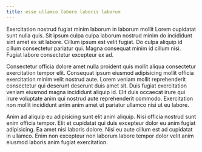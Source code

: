 ```yaml
---
title: esse ullamco labore laboris laborum
---
```


Exercitation nostrud fugiat minim laborum in laborum mollit Lorem cupidatat sunt nulla quis. Sit ipsum culpa culpa laborum nostrud minim do incididunt sint amet ex sit labore. Cillum ipsum est velit fugiat. Do culpa aliquip id cillum consectetur pariatur qui. Magna consequat minim id cillum nisi. Fugiat labore consectetur excepteur ex ad.

Consectetur officia dolore amet nulla proident quis mollit aliqua consectetur exercitation tempor elit. Consequat ipsum eiusmod adipisicing mollit officia exercitation minim velit nostrud aute. Lorem veniam mollit reprehenderit consectetur qui deserunt deserunt duis amet sit. Duis fugiat exercitation veniam eiusmod magna incididunt aliquip id. Elit duis occaecat irure qui irure voluptate anim qui nostrud aute reprehenderit commodo. Exercitation non mollit incididunt anim anim amet ut pariatur ullamco nisi ut eu labore.

Anim ad aliquip eu adipisicing sunt elit anim aliquip. Nisi officia nostrud sunt enim officia tempor. Elit et cupidatat qui duis excepteur dolor eu anim fugiat adipisicing. Ea amet nisi laboris dolore. Nisi eu aute cillum est ad cupidatat in ullamco. Enim non excepteur non laborum labore tempor dolor velit anim eiusmod laboris anim fugiat exercitation.